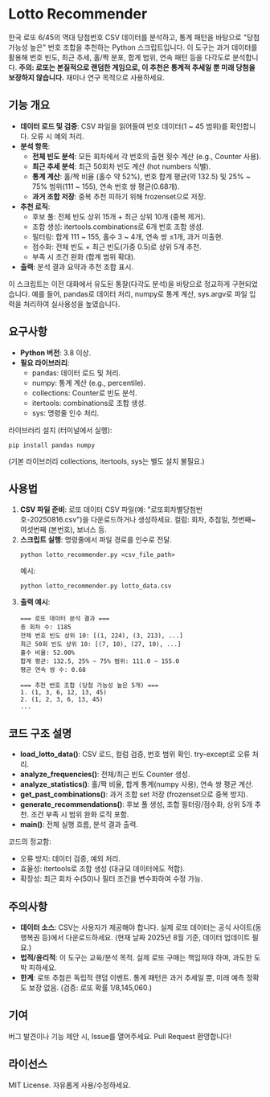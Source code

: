 # Lotto Recommender

한국 로또 6/45의 역대 당첨번호 CSV 데이터를 분석하고, 통계 패턴을 바탕으로 "당첨 가능성 높은" 번호 조합을 추천하는 Python 스크립트입니다. 이 도구는 과거 데이터를 활용해 번호 빈도, 최근 추세, 홀/짝 분포, 합계 범위, 연속 패턴 등을 다각도로 분석합니다. **주의: 로또는 본질적으로 랜덤한 게임으로, 이 추천은 통계적 추세일 뿐 미래 당첨을 보장하지 않습니다.** 재미나 연구 목적으로 사용하세요.

## 기능 개요
- **데이터 로드 및 검증**: CSV 파일을 읽어들여 번호 데이터(1 ~ 45 범위)를 확인합니다. 오류 시 예외 처리.
- **분석 항목**:
  - **전체 빈도 분석**: 모든 회차에서 각 번호의 출현 횟수 계산 (e.g., Counter 사용).
  - **최근 추세 분석**: 최근 50회차 빈도 계산 (hot numbers 식별).
  - **통계 계산**: 홀/짝 비율 (홀수 약 52%), 번호 합계 평균(약 132.5) 및 25% ~ 75% 범위(111 ~ 155), 연속 번호 쌍 평균(0.68개).
  - **과거 조합 저장**: 중복 추천 피하기 위해 frozenset으로 저장.
- **추천 로직**:
  - 후보 풀: 전체 빈도 상위 15개 + 최근 상위 10개 (중복 제거).
  - 조합 생성: itertools.combinations로 6개 번호 조합 생성.
  - 필터링: 합계 111 ~ 155, 홀수 3 ~ 4개, 연속 쌍 ≤1개, 과거 미출현.
  - 점수화: 전체 빈도 + 최근 빈도(가중 0.5)로 상위 5개 추천.
  - 부족 시 조건 완화 (합계 범위 확대).
- **출력**: 분석 결과 요약과 추천 조합 표시.

이 스크립트는 이전 대화에서 유도된 통찰(다각도 분석)을 바탕으로 정교하게 구현되었습니다. 예를 들어, pandas로 데이터 처리, numpy로 통계 계산, sys.argv로 파일 입력을 처리하여 실사용성을 높였습니다.

## 요구사항
- **Python 버전**: 3.8 이상.
- **필요 라이브러리**:
  - pandas: 데이터 로드 및 처리.
  - numpy: 통계 계산 (e.g., percentile).
  - collections: Counter로 빈도 분석.
  - itertools: combinations로 조합 생성.
  - sys: 명령줄 인수 처리.

라이브러리 설치 (터미널에서 실행):
```
pip install pandas numpy
```
(기본 라이브러리 collections, itertools, sys는 별도 설치 불필요.)

## 사용법
1. **CSV 파일 준비**: 로또 데이터 CSV 파일(예: "로또회차별당첨번호-20250816.csv")을 다운로드하거나 생성하세요. 컬럼: 회차, 추첨일, 첫번째~여섯번째 (본번호), 보너스 등.
2. **스크립트 실행**: 명령줄에서 파일 경로를 인수로 전달.
   ```
   python lotto_recommender.py <csv_file_path>
   ```
   예시:
   ```
   python lotto_recommender.py lotto_data.csv
   ```
3. **출력 예시**:
   ```
   === 로또 데이터 분석 결과 ===
   총 회차 수: 1185
   전체 번호 빈도 상위 10: [(1, 224), (3, 213), ...]
   최근 50회 빈도 상위 10: [(7, 10), (27, 10), ...]
   홀수 비율: 52.00%
   합계 평균: 132.5, 25% ~ 75% 범위: 111.0 ~ 155.0
   평균 연속 쌍 수: 0.68

   === 추천 번호 조합 (당첨 가능성 높은 5개) ===
   1. (1, 3, 6, 12, 13, 45)
   2. (1, 2, 3, 6, 13, 45)
   ...
   ```

## 코드 구조 설명
- **load_lotto_data()**: CSV 로드, 컬럼 검증, 번호 범위 확인. try-except로 오류 처리.
- **analyze_frequencies()**: 전체/최근 빈도 Counter 생성.
- **analyze_statistics()**: 홀/짝 비율, 합계 통계(numpy 사용), 연속 쌍 평균 계산.
- **get_past_combinations()**: 과거 조합 set 저장 (frozenset으로 중복 방지).
- **generate_recommendations()**: 후보 풀 생성, 조합 필터링/점수화, 상위 5개 추천. 조건 부족 시 범위 완화 로직 포함.
- **main()**: 전체 실행 흐름, 분석 결과 출력.

코드의 정교함: 
- 오류 방지: 데이터 검증, 예외 처리.
- 효율성: itertools로 조합 생성 (대규모 데이터에도 적합).
- 확장성: 최근 회차 수(50)나 필터 조건을 변수화하여 수정 가능.

## 주의사항
- **데이터 소스**: CSV는 사용자가 제공해야 합니다. 실제 로또 데이터는 공식 사이트(동행복권 등)에서 다운로드하세요. (현재 날짜 2025년 8월 기준, 데이터 업데이트 필요.)
- **법적/윤리적**: 이 도구는 교육/분석 목적. 실제 로또 구매는 책임져야 하며, 과도한 도박 피하세요.
- **한계**: 로또 추첨은 독립적 랜덤 이벤트. 통계 패턴은 과거 추세일 뿐, 미래 예측 정확도 보장 없음. (검증: 로또 확률 1/8,145,060.)

## 기여
버그 발견이나 기능 제안 시, Issue를 열어주세요. Pull Request 환영합니다!

## 라이선스
MIT License. 자유롭게 사용/수정하세요.
